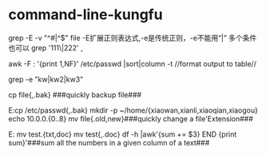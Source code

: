 # command-line-kungfu

grep -E -v "^#|^$" file -E扩展正则表达式,-e是传统正则，-e不能用“|”  多个条件也可以 grep '111\\|222' ,

awk -F : '{print $1,$NF}' /etc/passwd |sort|column -t //format output to table//

grep -e "kw\|kw2\|kw3"

cp file{,.bak} ###quickly backup file###

E:cp /etc/passwd{,.bak}
  mkdir -p ~/home/{xiaowan,xianli,xiaoqian,xiaogou}
  echo 10.0.0.{0..8}
mv file{.old,new}###quickly change a file'Extension###

E: mv test.{txt,doc}
   mv test{,.doc}
df -h |awk'{sum += $3} END {print sum}'###sum all the numbers in a given column of a text###


